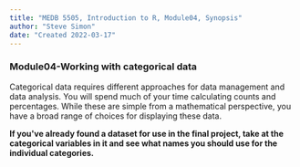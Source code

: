 ```yaml
---
title: "MEDB 5505, Introduction to R, Module04, Synopsis"
author: "Steve Simon"
date: "Created 2022-03-17"
---
```


### Module04-Working with categorical data

Categorical data requires different approaches for data management and data analysis. You will spend much of your time calculating counts and percentages. While these are simple from a mathematical perspective, you have a broad range of choices for displaying these data.

**If you've already found a dataset for use in the final project, take at the categorical variables in it and see what names you should use for the individual categories.**
